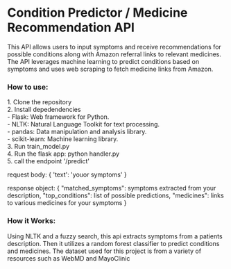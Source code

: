 <h1>Condition Predictor / Medicine Recommendation API</h1>

This API allows users to input symptoms and receive recommendations for possible conditions along with Amazon referral links to relevant medicines. The API leverages machine learning to predict conditions based on symptoms and uses web scraping to fetch medicine links from Amazon.

<h3>How to use:</h3>
1. Clone the repository <br>
2. Install depedendencies <br>
- Flask: Web framework for Python.<br>
 - NLTK: Natural Language Toolkit for text processing.<br>
 - pandas: Data manipulation and analysis library.<br>
 - scikit-learn: Machine learning library.<br>
3. Run train_model.py <br>
4. Run the flask app: python handler.py <br>
5. call the endpoint '/predict'

request body: {  'text': 'youor symptoms' }

response object: {
        "matched_symptoms": symptoms extracted from your description,
        "top_conditions": list of possible predictions,
        "medicines": links to various medicines for your symptoms
}


<h3>How it Works:</h3>

Using NLTK and a fuzzy search, this api extracts symptoms from a patients description. Then it utilizes a random forest classifier to predict conditions and medicines. The dataset used for this project is from a variety of resources such as WebMD and MayoClinic
